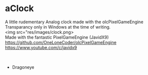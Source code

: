 # aClock
A little rudementary Analog clock made with the olcPixelGameEngine<br>
Transparancy only in Windows at the time of writing.<br>
<img src="res/images/clock.png><br>
Made with the fantastic PixelGameEngine (JavidX9)<br>
<a href="https://github.com/OneLoneCoder/olcPixelGameEngine">https://github.com/OneLoneCoder/olcPixelGameEngine</a><br>
<a href="https://www.youtube.com/c/javidx9">https://www.youtube.com/c/javidx9</a><br>
<br>
<br>
- Dragoneye
